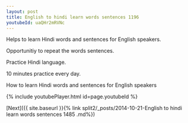 ```yaml
---
layout: post
title: English to hindi learn words sentences 1196 
youtubeId: uaQHr2mRVNc
---
```

 
 
Helps to learn Hindi words and sentences for English speakers.

Opportunitiy to repeat the words sentences. 

Practice Hindi language. 
 
10 minutes practice every day. 
 
How to learn Hindi words and sentences for English speakers 
 
{% include youtubePlayer.html id=page.youtubeId %}
 
 
[Next]({{ site.baseurl }}{% link  split2/_posts/2014-10-21-English to hindi learn words sentences 1485 .md%})
 
